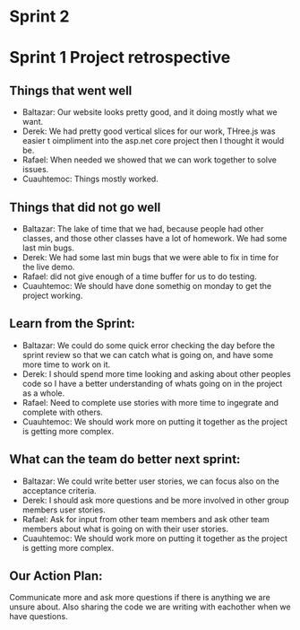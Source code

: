 Sprint 2
===========================

# Sprint 1 Project retrospective
## Things that went well 
- Baltazar: Our website looks pretty good, and it doing mostly what we want. 
- Derek: We had pretty good vertical slices for our work, THree.js was easier t oimpliment into the asp.net core project then I thought it would be.
- Rafael: When needed we showed that we can work together to solve issues. 
- Cuauhtemoc: Things mostly worked. 

## Things that did not go well
- Baltazar: The lake of time that we had, because people had other classes, and those other classes have a lot of homework. We had some last min bugs. 
- Derek: We had some last min bugs that we were able to fix in time for the live demo. 
- Rafael: did not give enough of a time buffer for us to do testing. 
- Cuauhtemoc: We should have done somethig on monday to get the project working.

## Learn from the Sprint: 
- Baltazar: We could do some quick error checking the day before the sprint review so that we can catch what is going on, and have some more time to work on it. 
- Derek: I should spend more time looking and asking about other peoples code so I have a better understanding of whats going on in the project as a whole. 
- Rafael: Need to complete use stories with more time to ingegrate and complete with others. 
- Cuauhtemoc: We should work more on putting it together as the project is getting more complex. 

## What can the team do better next sprint: 
- Baltazar: We could write better user stories, we can focus also on the acceptance criteria. 
- Derek: I should ask more questions and be more involved in other group members user stories. 
- Rafael: Ask for input from other team members and ask other team members about what is going on with their user stories.
- Cuauhtemoc: We should work more on putting it together as the project is getting more complex. 

## Our Action Plan: 
Communicate more and ask more questions if there is anything we are unsure about. Also sharing the code we are writing with eachother when we have questions.  

